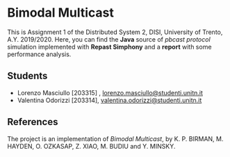 # Bimodal Multicast
This is Assignment 1 of the Distributed System 2, DISI, University of Trento, A.Y. 2019/2020.
Here, you can find the **Java** source of *pbcast protocol* simulation implemented with **Repast Simphony** and a **report** with some performance analysis.
## Students
 - Lorenzo Masciullo [203315] , lorenzo.masciullo@studenti.unitn.it
 - Valentina Odorizzi [203314], valentina.odorizzi@studenti.unitn.it
## References
The project is an implementation of *Bimodal Multicast*, by K. P. BIRMAN, M. HAYDEN, O. OZKASAP,  Z. XIAO, M. BUDIU and Y. MINSKY.
